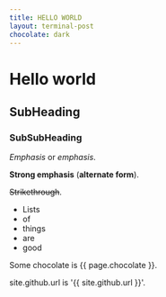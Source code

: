 ```yaml
---
title: HELLO WORLD
layout: terminal-post
chocolate: dark
---
```


# Hello world

## SubHeading

### SubSubHeading

*Emphasis* or _emphasis_.

**Strong emphasis** (__alternate form__).

~~Strikethrough~~.

- Lists
- of
- things
- are
- good

Some chocolate is {{ page.chocolate }}.

site.github.url is '{{ site.github.url }}'.